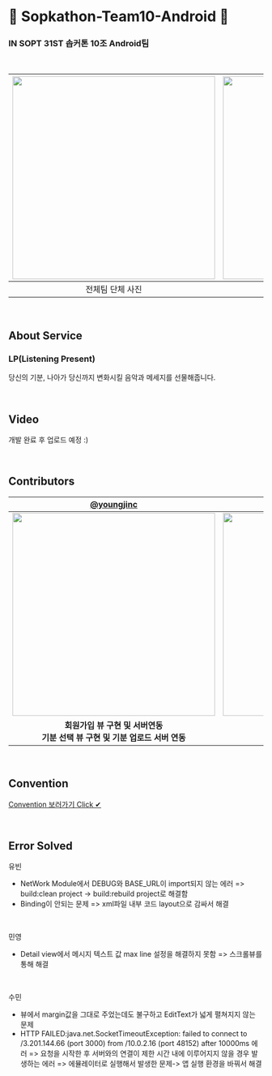 # 🚀 Sopkathon-Team10-Android 🚀
### IN SOPT 31ST 솝커톤 10조 Android팀

<br>

|<img width="400" src="https://user-images.githubusercontent.com/48701368/202862451-f0f3660f-88f2-4f80-ab3f-67aed6dcc9a5.jpeg">|<img width="400" src="https://user-images.githubusercontent.com/48701368/202862467-69e5e7a3-52a3-41a5-a2f9-1d9701001c9d.jpeg">|
| :---: | :---: |
|전체팀 단체 사진|안드팀 단체 사진|

<br>

## About Service
### LP(Listening Present)
당신의 기분, 나아가 당신까지 변화시킬 음악과 메세지를 선물해줍니다. <br>

<br>

## Video
개발 완료 후 업로드 예정 :)
<!-- <img width="270" src="업로드 예정..."> -->

<br>

## Contributors
| [@youngjinc](https://github.com/youngjinc) | [@YuBeen-Park](https://github.com/YuBeen-Park) | [@waterminn](https://github.com/waterminn) | [@Mingmin99](https://github.com/Mingmin99) |
| :---: | :---: | :---: | :---: |
|<img width="400" src="https://user-images.githubusercontent.com/48701368/202863535-62323660-66b7-403a-82e5-4031886e9626.jpg">|<img width="400" src="https://user-images.githubusercontent.com/48701368/202863438-a253fc64-0e8f-4199-8e45-a20cab19229b.jpg">|<img width="400" src="https://user-images.githubusercontent.com/48701368/202863454-217efd3f-2600-4f11-ae01-5d9c1ef72631.jpeg">|<img width="400" src="https://user-images.githubusercontent.com/48701368/202863519-4580f5c1-bfb8-4769-9322-3f9e7a393aec.png">|
|**회원가입 뷰 구현 및 서버연동<br>기분 선택 뷰 구현 및 기분 업로드 서버 연동**|**메시지 리스트 조회 서버 연동<br>메시지 리스트 조회 뷰 구현**|**메시지 작성 뷰 구현<br>메시지 작성 서버 연동**|**메세지 디테일 뷰 구현<br>메세지 디테일 뷰 서버연동**|

<br>

## Convention
[Convention 보러가기 Click ✔](https://github.com/SOPT-31ST-SOPKATHON-TEAM10/Sopkathon-Android/wiki/Convention)

<br>

## Error Solved

유빈
- NetWork Module에서 DEBUG와 BASE_URL이 import되지 않는 에러
  => build:clean project -> build:rebuild project로 해결함
- Binding이 안되는 문제
  => xml파일 내부 코드 layout으로 감싸서 해결
  
<br>

민영
- Detail view에서 메시지 텍스트 값 max line 설정을 해결하지 못함
  => 스크롤뷰를 통해 해결

<br>

수민
- 뷰에서 margin값을 그대로 주었는데도 불구하고 EditText가 넓게 펼쳐지지 않는 문제
- HTTP FAILED:java.net.SocketTimeoutException: failed to connect to /3.201.144.66 (port 3000) from /10.0.2.16 (port 48152) after 10000ms 에러
  => 요청을 시작한 후 서버와의 연결이 제한 시간 내에 이루어지지 않을 경우 발생하는 에러
  => 에뮬레이터로 실행해서 발생한 문제-> 앱 실행 환경을 바꿔서 해결

<br>
